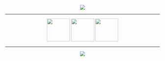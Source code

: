 <p align="center">
  <img src="https://i.imgur.com/1Y9hOem.gif">
</p>

----------
  
<p align="center">
  <a href="https://www.youtube.com/landee" target="_blank" rel="noopener noreferrer"><img src='https://cdn.jsdelivr.net/npm/simple-icons@3.0.1/icons/youtube.svg' width="75" height="75"></a>
  <a href="https://discord.gg/GGyRPye" target="_blank"><img src='https://cdn.jsdelivr.net/npm/simple-icons@3.0.1/icons/discord.svg' width="75" height="75"></a>
  <a href="https://twitter.com/landee_" target="_blank"><img src='https://cdn.jsdelivr.net/npm/simple-icons@3.0.1/icons/twitter.svg' width="75" height="75"></a>
</p>

----------
  
<p align="center">
 <img src="https://github-readme-stats.vercel.app/api/top-langs/?username=laande">
</p>
